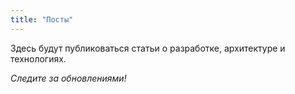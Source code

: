 ```yaml
---
title: "Посты"
---
```


Здесь будут публиковаться статьи о разработке, архитектуре и технологиях.

_Следите за обновлениями!_
